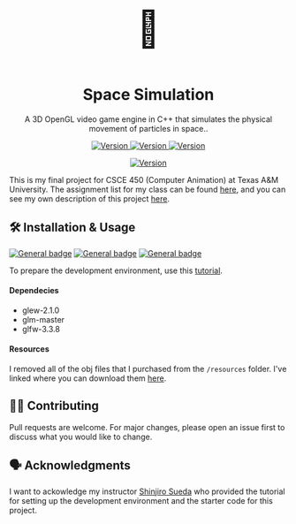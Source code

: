 <p align="center" style="font-size:64px">
    🚀
</p>
<h1 align="center">
  Space Simulation
</h1>

<p align="center">
  A 3D OpenGL video game engine in C++ that simulates the physical movement of particles in space.</a>.
</p>

<p align="center">
  <a href="">
    <img alt="Version" src="https://img.shields.io/badge/version-1.0.0-brightgreen" />
  </a>
    <a href="">
    <img alt="Version" src="https://img.shields.io/badge/build-passing-brightgreen" />
  </a>
    <a href="">
    <img alt="Version" src="https://img.shields.io/badge/repo_status-inactive-red" />
  </a>

</p>

<p align="center">
  <a href="">
    <img alt="Version" src="https://i.postimg.cc/jj4n9QCk/Screenshot-2023-09-12-at-12-09-48-AM.png" />
  </a>
</p>

This is my final project for CSCE 450 (Computer Animation) at Texas A&M University. The assignment list for my class can be found [here](https://people.engr.tamu.edu/sueda/courses/CSCE450/2022F/projects/index.html), and you can see my own description of this project [here](https://people.engr.tamu.edu/sueda/courses/CSCE450/2022F/projects/Cesar_Fuentes/index.html).

## 🛠️ Installation & Usage

[![General badge](https://img.shields.io/badge/-C++-00599C?logo=cplusplus&logoColor=white&logoWidth=30.svg)]()
[![General badge](https://img.shields.io/badge/-OpenGL-5586A4?logo=opengl&logoColor=white&logoWidth=30.svg)]()
[![General badge](https://img.shields.io/badge/-Xcode-147EFB?logo=xcode&logoColor=white&logoWidth=30.svg)]()

To prepare the development environment, use this [tutorial](https://people.engr.tamu.edu/sueda/courses/CSCE450/2022F/labs/L00/index.html).

#### Dependecies

- glew-2.1.0
- glm-master
- glfw-3.3.8

#### Resources

I removed all of the obj files that I purchased from the `/resources` folder. I've linked where you can download them [here](https://people.engr.tamu.edu/sueda/courses/CSCE450/2022F/projects/Cesar_Fuentes/index.html).

## 🫱‍🫲 Contributing

Pull requests are welcome. For major changes, please open an issue first
to discuss what you would like to change.

## 🗣️ Acknowledgments

I want to ackowledge my instructor [Shinjiro Sueda](https://people.engr.tamu.edu/sueda/index.html) who provided the tutorial for setting up the development environment and the starter code for this project.
